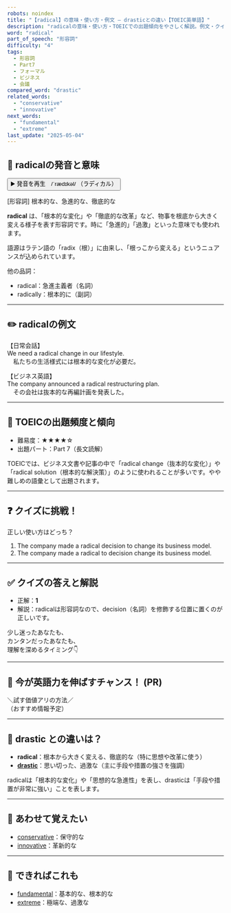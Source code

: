 ```yaml
---
robots: noindex
title: "【radical】の意味・使い方・例文 ― drasticとの違い【TOEIC英単語】"
description: "radicalの意味・使い方・TOEICでの出題傾向をやさしく解説。例文・クイズ付きでdrasticとの違いもわかりやすく学べます。"
word: "radical"
part_of_speech: "形容詞"
difficulty: "4"
tags:
  - 形容詞
  - Part7
  - フォーマル
  - ビジネス
  - 会議
compared_word: "drastic"
related_words:
  - "conservative"
  - "innovative"
next_words:
  - "fundamental"
  - "extreme"
last_update: "2025-05-04"
---
```


## 🔰 radicalの発音と意味

<button class="play-audio" onclick="playTTS('radical')">
  <span class="play-audio-main">
    ▶️ 発音を再生　/ˈrædɪkəl/
  </span>
  <span class="play-audio-sub">
    （ラディカル）
  </span>
</button>

[形容詞] 根本的な、急進的な、徹底的な

**radical** は、「根本的な変化」や「徹底的な改革」など、物事を根底から大きく変える様子を表す形容詞です。時に「急進的」「過激」といった意味でも使われます。

語源はラテン語の「radix（根）」に由来し、「根っこから変える」というニュアンスが込められています。

他の品詞：  
- radical：急進主義者（名詞）
- radically：根本的に（副詞）

---

## ✏️ radicalの例文

【日常会話】  
We need a radical change in our lifestyle.  
　私たちの生活様式には根本的な変化が必要だ。

【ビジネス英語】  
The company announced a radical restructuring plan.  
　その会社は抜本的な再編計画を発表した。

---

## 🎯 TOEICの出題頻度と傾向

- 難易度：★★★★☆
- 出題パート：Part 7（長文読解）

TOEICでは、ビジネス文書や記事の中で「radical change（抜本的な変化）」や「radical solution（根本的な解決策）」のように使われることが多いです。やや難しめの語彙として出題されます。

---

## ❓ クイズに挑戦！

正しい使い方はどっち？

1. The company made a radical decision to change its business model.  
2. The company made a radical to decision change its business model.

---

## ✅ クイズの答えと解説

- 正解：**1**
- 解説：radicalは形容詞なので、decision（名詞）を修飾する位置に置くのが正しいです。

少し迷ったあなたも、  
カンタンだったあなたも、  
理解を深めるタイミング👇️

---

## 🚀 今が英語力を伸ばすチャンス！ (PR)

<div class="info-center">
＼試す価値アリの方法／<br>  
（おすすめ情報予定）
</div>

---

## 🤔  drastic との違いは？

- **radical**：根本から大きく変える、徹底的な（特に思想や改革に使う）
- **[drastic](/drastic)**：思い切った、過激な（主に手段や措置の強さを強調）

radicalは「根本的な変化」や「思想的な急進性」を表し、drasticは「手段や措置が非常に強い」ことを表します。

---

## 🧩 あわせて覚えたい

- [conservative](/conservative)：保守的な
- [innovative](/innovative)：革新的な

---

## 📖 できればこれも

- [fundamental](/fundamental)：基本的な、根本的な
- [extreme](/extreme)：極端な、過激な

<!-- cvid: aid07_bid19 -->
